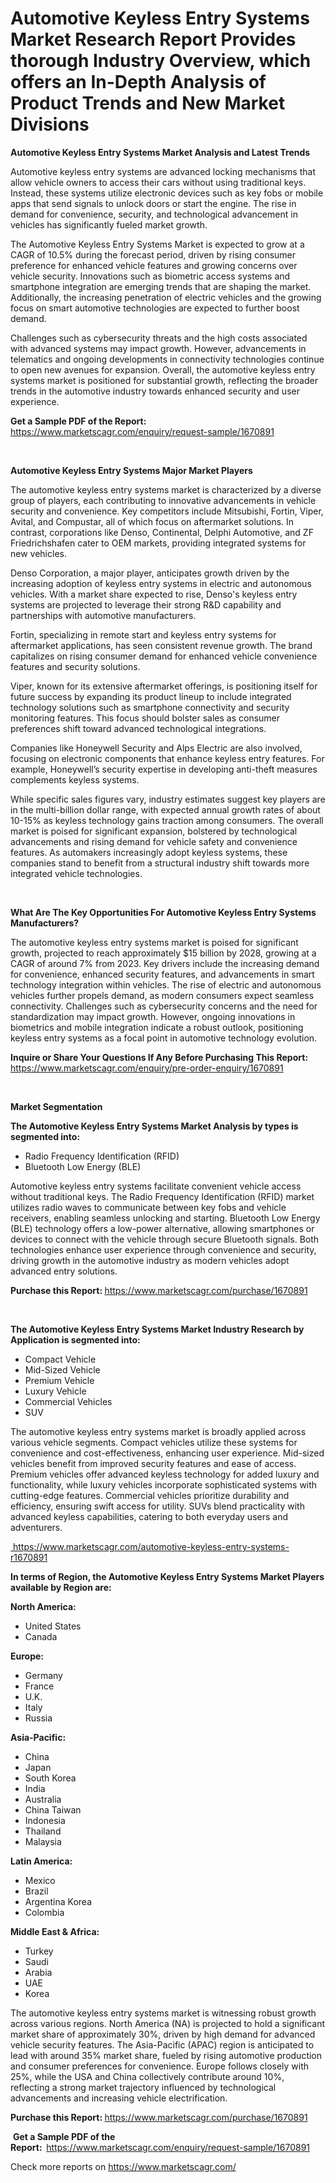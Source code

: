 <p><h1>Automotive Keyless Entry Systems Market Research Report Provides thorough Industry Overview, which offers an In-Depth Analysis of Product Trends and New Market Divisions</h1></p><p><strong>Automotive Keyless Entry Systems Market Analysis and Latest Trends</strong></p>
<p><p>Automotive keyless entry systems are advanced locking mechanisms that allow vehicle owners to access their cars without using traditional keys. Instead, these systems utilize electronic devices such as key fobs or mobile apps that send signals to unlock doors or start the engine. The rise in demand for convenience, security, and technological advancement in vehicles has significantly fueled market growth.</p><p>The Automotive Keyless Entry Systems Market is expected to grow at a CAGR of 10.5% during the forecast period, driven by rising consumer preference for enhanced vehicle features and growing concerns over vehicle security. Innovations such as biometric access systems and smartphone integration are emerging trends that are shaping the market. Additionally, the increasing penetration of electric vehicles and the growing focus on smart automotive technologies are expected to further boost demand. </p><p>Challenges such as cybersecurity threats and the high costs associated with advanced systems may impact growth. However, advancements in telematics and ongoing developments in connectivity technologies continue to open new avenues for expansion. Overall, the automotive keyless entry systems market is positioned for substantial growth, reflecting the broader trends in the automotive industry towards enhanced security and user experience.</p></p>
<p><strong>Get a Sample PDF of the Report:&nbsp;</strong> <a href="https://www.marketscagr.com/enquiry/request-sample/1670891?utm_campaign=2935&utm_medium=2&utm_source=Github&utm_content=ia&utm_term=30032025&utm_id=automotive-keyless-entry-systems">https://www.marketscagr.com/enquiry/request-sample/1670891</a></p>
<p>&nbsp;</p>
<p><strong>Automotive Keyless Entry Systems Major Market Players</strong></p>
<p><p>The automotive keyless entry systems market is characterized by a diverse group of players, each contributing to innovative advancements in vehicle security and convenience. Key competitors include Mitsubishi, Fortin, Viper, Avital, and Compustar, all of which focus on aftermarket solutions. In contrast, corporations like Denso, Continental, Delphi Automotive, and ZF Friedrichshafen cater to OEM markets, providing integrated systems for new vehicles.</p><p>Denso Corporation, a major player, anticipates growth driven by the increasing adoption of keyless entry systems in electric and autonomous vehicles. With a market share expected to rise, Denso's keyless entry systems are projected to leverage their strong R&D capability and partnerships with automotive manufacturers.</p><p>Fortin, specializing in remote start and keyless entry systems for aftermarket applications, has seen consistent revenue growth. The brand capitalizes on rising consumer demand for enhanced vehicle convenience features and security solutions.</p><p>Viper, known for its extensive aftermarket offerings, is positioning itself for future success by expanding its product lineup to include integrated technology solutions such as smartphone connectivity and security monitoring features. This focus should bolster sales as consumer preferences shift toward advanced technological integrations.</p><p>Companies like Honeywell Security and Alps Electric are also involved, focusing on electronic components that enhance keyless entry features. For example, Honeywell’s security expertise in developing anti-theft measures complements keyless systems.</p><p>While specific sales figures vary, industry estimates suggest key players are in the multi-billion dollar range, with expected annual growth rates of about 10-15% as keyless technology gains traction among consumers. The overall market is poised for significant expansion, bolstered by technological advancements and rising demand for vehicle safety and convenience features. As automakers increasingly adopt keyless systems, these companies stand to benefit from a structural industry shift towards more integrated vehicle technologies.</p></p>
<p>&nbsp;</p>
<p><strong>What Are The Key Opportunities For Automotive Keyless Entry Systems Manufacturers?</strong></p>
<p><p>The automotive keyless entry systems market is poised for significant growth, projected to reach approximately $15 billion by 2028, growing at a CAGR of around 7% from 2023. Key drivers include the increasing demand for convenience, enhanced security features, and advancements in smart technology integration within vehicles. The rise of electric and autonomous vehicles further propels demand, as modern consumers expect seamless connectivity. Challenges such as cybersecurity concerns and the need for standardization may impact growth. However, ongoing innovations in biometrics and mobile integration indicate a robust outlook, positioning keyless entry systems as a focal point in automotive technology evolution.</p></p>
<p><strong>Inquire or Share Your Questions If Any Before Purchasing This Report:</strong> <a href="https://www.marketscagr.com/enquiry/pre-order-enquiry/1670891?utm_campaign=2935&utm_medium=2&utm_source=Github&utm_content=ia&utm_term=30032025&utm_id=automotive-keyless-entry-systems">https://www.marketscagr.com/enquiry/pre-order-enquiry/1670891</a></p>
<p>&nbsp;</p>
<p><strong>Market Segmentation</strong></p>
<p><strong>The Automotive Keyless Entry Systems Market Analysis by types is segmented into:</strong></p>
<p><ul><li>Radio Frequency Identification (RFID)</li><li>Bluetooth Low Energy (BLE)</li></ul></p>
<p><p>Automotive keyless entry systems facilitate convenient vehicle access without traditional keys. The Radio Frequency Identification (RFID) market utilizes radio waves to communicate between key fobs and vehicle receivers, enabling seamless unlocking and starting. Bluetooth Low Energy (BLE) technology offers a low-power alternative, allowing smartphones or devices to connect with the vehicle through secure Bluetooth signals. Both technologies enhance user experience through convenience and security, driving growth in the automotive industry as modern vehicles adopt advanced entry solutions.</p></p>
<p><strong>Purchase this Report:&nbsp;</strong><a href="https://www.marketscagr.com/purchase/1670891?utm_campaign=2935&utm_medium=2&utm_source=Github&utm_content=ia&utm_term=30032025&utm_id=automotive-keyless-entry-systems">https://www.marketscagr.com/purchase/1670891</a></p>
<p>&nbsp;</p>
<p><strong>The Automotive Keyless Entry Systems Market Industry Research by Application is segmented into:</strong></p>
<p><ul><li>Compact Vehicle</li><li>Mid-Sized Vehicle</li><li>Premium Vehicle</li><li>Luxury Vehicle</li><li>Commercial Vehicles</li><li>SUV</li></ul></p>
<p><p>The automotive keyless entry systems market is broadly applied across various vehicle segments. Compact vehicles utilize these systems for convenience and cost-effectiveness, enhancing user experience. Mid-sized vehicles benefit from improved security features and ease of access. Premium vehicles offer advanced keyless technology for added luxury and functionality, while luxury vehicles incorporate sophisticated systems with cutting-edge features. Commercial vehicles prioritize durability and efficiency, ensuring swift access for utility. SUVs blend practicality with advanced keyless capabilities, catering to both everyday users and adventurers.</p></p>
<p><a href="https://www.marketscagr.com/automotive-keyless-entry-systems-r1670891?utm_campaign=2935&utm_medium=2&utm_source=Github&utm_content=ia&utm_term=30032025&utm_id=automotive-keyless-entry-systems">&nbsp;https://www.marketscagr.com/automotive-keyless-entry-systems-r1670891</a></p>
<p><strong>In terms of Region, the Automotive Keyless Entry Systems Market Players available by Region are:</strong></p>
<p>
    <p> <strong> North America: </strong>
        <ul>
            <li>United States</li>
            <li>Canada</li>
        </ul>
        </p> 
    <p> <strong> Europe: </strong>
        <ul>
            <li>Germany</li>
            <li>France</li>
            <li>U.K.</li>
            <li>Italy</li>
            <li>Russia</li>
        </ul>
        </p> 
    <p> <strong> Asia-Pacific: </strong>
        <ul>
            <li>China</li>
            <li>Japan</li>
            <li>South Korea</li>
            <li>India</li>
            <li>Australia</li>
            <li>China Taiwan</li>
            <li>Indonesia</li>
            <li>Thailand</li>
            <li>Malaysia</li>
        </ul>
        </p> 
    <p> <strong> Latin America: </strong>
        <ul>
            <li>Mexico</li>
            <li>Brazil</li>
            <li>Argentina Korea</li>
            <li>Colombia</li>
        </ul>
        </p> 
    <p> <strong> Middle East & Africa: </strong>
        <ul>
            <li>Turkey</li>
            <li>Saudi</li>
            <li>Arabia</li>
            <li>UAE</li>
            <li>Korea</li>
        </ul>
    </p>
    </p>
<p><p>The automotive keyless entry systems market is witnessing robust growth across various regions. North America (NA) is projected to hold a significant market share of approximately 30%, driven by high demand for advanced vehicle security features. The Asia-Pacific (APAC) region is anticipated to lead with around 35% market share, fueled by rising automotive production and consumer preferences for convenience. Europe follows closely with 25%, while the USA and China collectively contribute around 10%, reflecting a strong market trajectory influenced by technological advancements and increasing vehicle electrification.</p></p>
<p><strong>Purchase this Report: </strong><a href="https://www.marketscagr.com/purchase/1670891?utm_campaign=2935&utm_medium=2&utm_source=Github&utm_content=ia&utm_term=30032025&utm_id=automotive-keyless-entry-systems">https://www.marketscagr.com/purchase/1670891</a></p>
<p>&nbsp;<strong>Get a Sample PDF of the Report:&nbsp;&nbsp;</strong><a href="https://www.marketscagr.com/enquiry/request-sample/1670891?utm_campaign=2935&utm_medium=2&utm_source=Github&utm_content=ia&utm_term=30032025&utm_id=automotive-keyless-entry-systems">https://www.marketscagr.com/enquiry/request-sample/1670891</a></p>
<p><strong></strong></p>
<p>Check more reports on <a href="https://www.marketscagr.com/?utm_campaign=2935&utm_medium=2&utm_source=Github&utm_content=ia&utm_term=30032025&utm_id=automotive-keyless-entry-systems">https://www.marketscagr.com/</a></p>